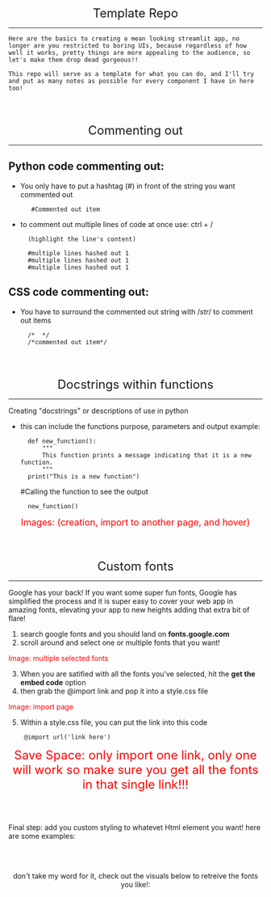 <div style="text-align: center; font-size: 24px;">
    Template Repo
</div>

---
    Here are the basics to creating a mean looking streamlit app, no longer are you restricted to boring UIs, because regardless of how well it works, pretty things are more appealing to the audience, so let's make them drop dead gorgeous!!

    This repo will serve as a template for what you can do, and I'll try and put as many notes as possible for every component I have in here too!
<br><br>
<div style="text-align: center; font-size: 24px;">
    Commenting out
</div>

---

Python code commenting out:
---
* You only have to put a hashtag (#) in front of the string you want commented out

         #Commented out item

* to comment out multiple lines of code at once use:  ctrl + /
    
        (highlight the line's content)

        #multiple lines hashed out 1
        #multiple lines hashed out 1
        #multiple lines hashed out 1

CSS code commenting out:
---
* You have to surround the commented out string with /*str*/ to comment out items

        /*  */
        /*commented out item*/
<br><br>
<div style="text-align: center; font-size: 24px;">
    Docstrings within functions
</div>

---
Creating "docstrings" or descriptions of use in python

* this can include the functions purpose, parameters and output
example:
        
        def new_function():
            """
            This function prints a message indicating that it is a new function.
            """
        print("This is a new function")

    #Calling the function to see the output

        new_function()
     
<div style="text-align: center; font-size: 18px; color: red">
    Images: (creation, import to another page, and hover)
</div>

<br><br>
<div style="text-align: center; font-size: 24px;">
    Custom fonts
</div>

---
Google has your back! If you want some super fun fonts, Google has simplified the process and it is super easy to cover your web app in amazing fonts, elevating your app to new heights adding that extra bit of flare!

1. search google fonts and you should land on **fonts.google.com**
2. scroll around and select one or multiple fonts that you want!

<div style="text-align: left; font-size: 14px;color: red">
    Image: multiple selected fonts
</div>

3. When you are satified with all the fonts you've selected, hit the **get the embed code** option
4. then grab the @import link and pop it into a style.css file

<div style="text-align: left; font-size: 14px;color: red">
    Image: import page
</div>

5. Within a style.css file, you can put the link into this code

        @import url('link here')

<div style="text-align: center; font-size: 24px;color: red">
    Save Space: only import one link, only one will work so make sure you get all the fonts in that single link!!!
</div>

<br><br>

Final step: add you custom styling to whatevet Html element you want! here are some examples:

<br><br>
<div style="text-align: center;">
don't take my word for it, check out the visuals below to retreive the fonts you like!:
</div>
<br><br>